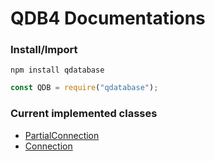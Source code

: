 
# QDB4 Documentations

### Install/Import
`npm install qdatabase`
```js
const QDB = require("qdatabase");
```

### Current implemented classes
* [PartialConnection](https://github.com/QSmally/QDB/blob/v4/Documentation/PartialConnection.md)
* [Connection](https://github.com/QSmally/QDB/blob/v4/Documentation/Connection.md)
